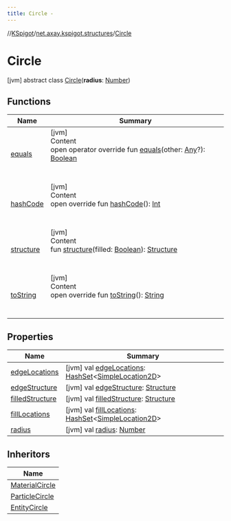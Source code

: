 ```yaml
---
title: Circle -
---
```

//[KSpigot](../../index.md)/[net.axay.kspigot.structures](../index.md)/[Circle](index.md)



# Circle  
 [jvm] abstract class [Circle](index.md)(**radius**: [Number](https://kotlinlang.org/api/latest/jvm/stdlib/kotlin/-number/index.html))   


## Functions  
  
|  Name|  Summary| 
|---|---|
| [equals](../../net.axay.kspigot.utils/-registerable-command/index.md#kotlin/Any/equals/#kotlin.Any?/PointingToDeclaration/)| [jvm]  <br>Content  <br>open operator override fun [equals](../../net.axay.kspigot.utils/-registerable-command/index.md#kotlin/Any/equals/#kotlin.Any?/PointingToDeclaration/)(other: [Any](https://kotlinlang.org/api/latest/jvm/stdlib/kotlin/-any/index.html)?): [Boolean](https://kotlinlang.org/api/latest/jvm/stdlib/kotlin/-boolean/index.html)  <br><br><br>
| [hashCode](../../net.axay.kspigot.utils/-registerable-command/index.md#kotlin/Any/hashCode/#/PointingToDeclaration/)| [jvm]  <br>Content  <br>open override fun [hashCode](../../net.axay.kspigot.utils/-registerable-command/index.md#kotlin/Any/hashCode/#/PointingToDeclaration/)(): [Int](https://kotlinlang.org/api/latest/jvm/stdlib/kotlin/-int/index.html)  <br><br><br>
| [structure](structure.md)| [jvm]  <br>Content  <br>fun [structure](structure.md)(filled: [Boolean](https://kotlinlang.org/api/latest/jvm/stdlib/kotlin/-boolean/index.html)): [Structure](../-structure/index.md)  <br><br><br>
| [toString](../../net.axay.kspigot.utils/-registerable-command/index.md#kotlin/Any/toString/#/PointingToDeclaration/)| [jvm]  <br>Content  <br>open override fun [toString](../../net.axay.kspigot.utils/-registerable-command/index.md#kotlin/Any/toString/#/PointingToDeclaration/)(): [String](https://kotlinlang.org/api/latest/jvm/stdlib/kotlin/-string/index.html)  <br><br><br>


## Properties  
  
|  Name|  Summary| 
|---|---|
| [edgeLocations](index.md#net.axay.kspigot.structures/Circle/edgeLocations/#/PointingToDeclaration/)|  [jvm] val [edgeLocations](index.md#net.axay.kspigot.structures/Circle/edgeLocations/#/PointingToDeclaration/): [HashSet](https://docs.oracle.com/javase/8/docs/api/java/util/HashSet.html)<[SimpleLocation2D](../../net.axay.kspigot.extensions.geometry/-simple-location2-d/index.md)>   <br>
| [edgeStructure](index.md#net.axay.kspigot.structures/Circle/edgeStructure/#/PointingToDeclaration/)|  [jvm] val [edgeStructure](index.md#net.axay.kspigot.structures/Circle/edgeStructure/#/PointingToDeclaration/): [Structure](../-structure/index.md)   <br>
| [filledStructure](index.md#net.axay.kspigot.structures/Circle/filledStructure/#/PointingToDeclaration/)|  [jvm] val [filledStructure](index.md#net.axay.kspigot.structures/Circle/filledStructure/#/PointingToDeclaration/): [Structure](../-structure/index.md)   <br>
| [fillLocations](index.md#net.axay.kspigot.structures/Circle/fillLocations/#/PointingToDeclaration/)|  [jvm] val [fillLocations](index.md#net.axay.kspigot.structures/Circle/fillLocations/#/PointingToDeclaration/): [HashSet](https://docs.oracle.com/javase/8/docs/api/java/util/HashSet.html)<[SimpleLocation2D](../../net.axay.kspigot.extensions.geometry/-simple-location2-d/index.md)>   <br>
| [radius](index.md#net.axay.kspigot.structures/Circle/radius/#/PointingToDeclaration/)|  [jvm] val [radius](index.md#net.axay.kspigot.structures/Circle/radius/#/PointingToDeclaration/): [Number](https://kotlinlang.org/api/latest/jvm/stdlib/kotlin/-number/index.html)   <br>


## Inheritors  
  
|  Name| 
|---|
| [MaterialCircle](../-material-circle/index.md)
| [ParticleCircle](../-particle-circle/index.md)
| [EntityCircle](../-entity-circle/index.md)

